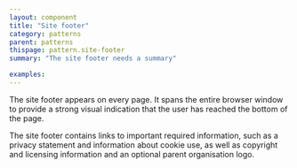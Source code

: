 ```yaml
---
layout: component
title: "Site footer"
category: patterns
parent: patterns
thispage: pattern.site-footer
summary: "The site footer needs a summary"

examples:
---
```

The site footer appears on every page. It spans the entire browser window to provide a strong visual indication that the user has reached the bottom of the page.

The site footer contains links to important required information, such as a privacy statement and information about cookie use, as well as copyright and licensing information and an optional parent organisation logo.
